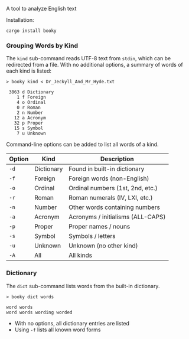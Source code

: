 A tool to analyze English text

Installation:
```shell
cargo install booky
```

### Grouping Words by Kind

The `kind` sub-command reads UTF-8 text from `stdin`, which can be redirected
from a file.  With no additional options, a summary of words of each kind is
listed:

```
> booky kind < Dr_Jeckyll_And_Mr_Hyde.txt

 3863 d Dictionary
    1 f Foreign
    4 o Ordinal
    0 r Roman
    2 n Number
   12 a Acronym
   32 p Proper
   15 s Symbol
    7 u Unknown
```

Command-line options can be added to list all words of a kind.

Option | Kind       | Description
-------|------------|-----------------------------
`-d`   | Dictionary | Found in built-in dictionary
`-f`   | Foreign    | Foreign words (non-English)
`-o`   | Ordinal    | Ordinal numbers (1st, 2nd, etc.)
`-r`   | Roman      | Roman numerals (IV, LXI, etc.)
`-n`   | Number     | Other words containing numbers
`-a`   | Acronym    | Acronyms / initialisms (ALL-CAPS)
`-p`   | Proper     | Proper names / nouns
`-s`   | Symbol     | Symbols / letters
`-u`   | Unknown    | Unknown (no other kind)
`-A`   | All        | All kinds

### Dictionary

The `dict` sub-command lists words from the built-in dictionary.

```
> booky dict words

word words
word words wording worded
```

- With no options, all dictionary entries are listed
- Using `-f` lists all known word forms
